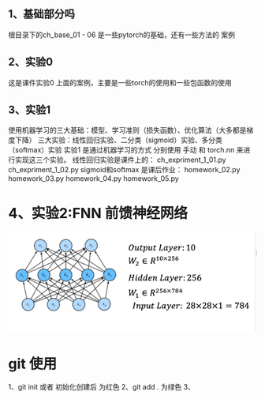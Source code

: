 ## 1、基础部分吗
根目录下的ch_base_01 - 06 是一些pytorch的基础，还有一些方法的 案例

## 2、实验0 
这是课件实验0 上面的案例，主要是一些torch的使用和一些包函数的使用

## 3、实验1
使用机器学习的三大基础：模型、学习准则（损失函数）、优化算法（大多都是梯度下降）
三大实验：线性回归实验、二分类（sigmoid）实验、多分类（softmax）实验
实验1 是通过机器学习的方式 分别使用 手动 和 torch.nn 来进行实现这三个实验。
线性回归实验是课件上的：
    ch_expriment_1_01.py
    ch_expriment_1_02.py
sigmoid和softmax 是课后作业：
    homework_02.py
    homework_03.py
    homework_04.py
    homework_05.py

# 4、实验2:FNN 前馈神经网络
![img.png](img.png)



# git 使用
1、git init 或者 初始化创建后 为红色
2、git add . 为绿色
3、